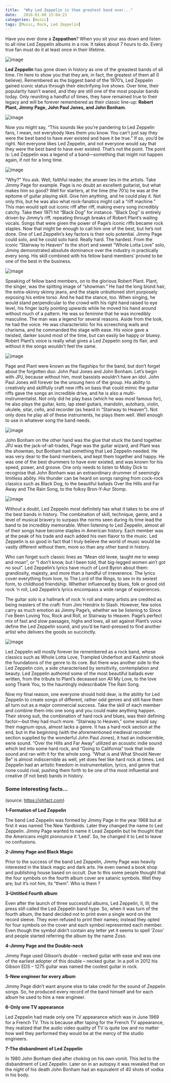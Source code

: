 ```yaml
---
title:  "Why Led Zeppelin is thee greatest band ever..."
date:   2016-01-08 15:04:23
categories: [music]
tags: [Music, Rock, Led Zeppelin]
---
```

Have you ever done a __Zeppathon__? When you sit your ass down and listen to all nine Led Zeppelin albums in a row. It takes about 7 hours to do. Every true fan must do it at least once in their lifetime.

![image](/images/music/ledzeppelin.jpg)

__Led Zeppelin__ has gone down in history as one of the greastest bands of all time. I’m here to show you that they are, in fact, the greatest of them all (I believe).
Remembered as the biggest band of the 1970’s, Led Zeppelin gained iconic status through their electrifying live shows. Over time, their popularity hasn’t waned, and they are still one of the most popular bands today. Only reuniting a handful of times, they have remained true to their legacy and will be forever remembered as their classic line-up: __Robert Plant, Jimmy Page, John Paul Jones, and John Bonham__.

![image](/images/music/ledzeppelin2.JPG)
   

Now you might say, “This sounds like you’re pandering to Led Zeppelin fans, I mean, not everybody likes them you know.  You can’t just say they were the best band to have ever existed and have it be true.”  If so, you’d be right.  Not everyone likes Led Zeppelin, and not everyone would say that they were the best band to have ever existed.  That’s not the point.  The point is: Led Zeppelin was a legend of a band—something that might not happen again, if not for a long time.
     
![image](/images/music/ledzeppelin2.jpg)

“Why?” You ask.  Well, faithful reader, the answer lies in the artists.  Take Jimmy Page for example.  Page is no doubt an excellent guitarist, but what makes him so good?  Well for starters, at the time (the 70’s) he was at the epitome of guitar playing skill.  Give him anything, and he could play it.  Not only this, but he was also what rock-fanatics might call a “riff machine.”  This man would spit out iconic riff after riff, making every song incredibly catchy.  Take their 1971 hit “Black Dog” for instance.  “Black Dog” is entirely driven by Jimmy’s riff, repeating through breaks of Robert Plant’s wailing vocals.  Songs that were given the power of Page’s iconic riffs became rock staples.  Now that might be enough to call him one of the best, but he’s not done.  One of Led Zeppelin’s key factors is their solo potential.  Jimmy Page could solo, and he could solo hard.  Really hard.  The hardest.  From the iconic “Stairway to Heaven” to the short and sweet “Whole Lotta Love” solo, Jimmy demonstrated absolute dominance over the industry in practically every song.  His skill combined with his fellow band members’ proved to be one of the best in the business.

![image](/images/music/robertplant.jpg)

Speaking of fellow band members, on to the glorious Robert Plant.  Plant, the singer, was the spitting image of “showman.”  He had the long blond hair, the extra-skinny skinny jeans, and the staple unbuttoned shirt purposely exposing his entire torso.  And he had the stance, too.  When singing, he would stand perpendicular to the crowd with his right hand raised to eye level, his finger lazily pointing upwards while he moved his hand around without much of a pattern.  He was so feminine that he was incredibly masculine. The man was a legend for several reasons.  Aside from the look, he had the voice.  He was characteristic for his screeching wails and charisma, and he commanded the stage with ease.  His voice gave a twisted, darker sound most of the time, but can easily be happy or bluesy.  Robert Plant’s voice is really what gives a Led Zeppelin song its flair, and without it the songs wouldn’t feel the same.

![image](/images/music/jimmypage.jpg)
     

Page and Plant were known as the flagships for the band, but don’t forget about the forgotten duo:  John Paul Jones and John Bonham.  Let’s begin with JPJ, because without him, most bassists wouldn’t have an idol. John Paul Jones will forever be the unsung hero of the group. His ability to creatively and skillfully craft new riffs on bass that could mimic the guitar riffs gave the songs an incredible drive, and he is also a multi-instrumentalist.  Not only did he play bass (which he was most famous for), he also plays the guitar, koto, lap steel guitars, mandolin, autoharp, violin, ukulele, sitar, cello, and recorder (as heard in “Stairway to Heaven”).  Not only does he play all of these instruments, he plays them well.  Well enough to use in whatever song the band needs.  

![image](/images/music/johnpauljones.jpeg)


John Bonham on the other hand was the glue that stuck the band together.  JPJ was the jack-of-all-trades, Page was the guitar wizard, and Plant was the showman, but Bonham had something that Led Zeppelin needed.  He was very dear to the band members, and kept them together and happy.  He was one of the best drummers to have ever existed, and was known for his speed, power, and groove. 
One only needs to listen to Moby Dick to recognise that John Bonham was an extraordinary drummer of seemingly limitless ability. His thunder can be heard on songs ranging from cock-rock classics such as Black Dog, to the beautiful ballads Over the Hills and Far Away and The Rain Song, to the folksy Bron-Y-Aur Stomp. 

![image](/images/music/bonzo.jpg)

Without a doubt, Led Zeppelin most definitely has what it takes to be one of the best bands in history.  The combination of skill, technique, genre, and a level of musical bravery to surpass the norms seen during its time lead the band to be incredibly memorable.  When listening to Led Zeppelin, almost all of their songs have become staples in American history.  Each member was at the peak of his trade and each added his own flavor to the music.  Led Zeppelin is so good in fact that I truly believe the world of music would be vastly different without them, more so than any other band in history.


Who can forget such classic lines as “Mean old levee, taught me to weep and moan”, or “I don’t know, but I been told, that big-legged women ain’t got no soul”.
Led Zeppelin’s lyrics have much of Lord Byron about them: grandiosity, majesty, and more than a handful of irreverence. The lyrics cover everything from love, to The Lord of the Rings, to sex in its sexiest form, to childhood friendship. Whether influenced by blues, folk or good old rock ‘n roll, Led Zeppelin’s lyrics encompass a wide range of experiences.



The guitar solo is a hallmark of rock ‘n roll and many artists are credited as being masters of the craft: from Jimi Hendrix to Slash. However, few solos carry as much emotion as Jimmy Page’s, whether we be listening to Since I’ve Been Loving You, Rock and Roll, or Stairway to Heaven. Page’s perfect mix of fast and slow passages, highs and lows, all set against Plant’s voice define the Led Zeppelin sound, and you’d be hard-pressed to find another artist who delivers the goods so succinctly.

![image](/images/music/led.jpg)

Led Zeppelin will mostly forever be remembered as a rock band, whose classics such as Whole Lotta Love, Trampled Underfoot and Kashmir shook the foundations of the genre to its core. But there was another side to the Led Zeppelin coin, a side characterised by sensitivity, contemplation and beauty. Led Zeppelin authored some of the most beautiful ballads ever written, from the tribute to Plant’s deceased son All My Love, to the love song Thank You, to the hauntingly indescribable The Rain Song.

Now my final reason, one everyone should hold dear, is the ability for Led Zeppelin to create songs of different, rather odd genres and still have them all turn out as a major commercial success.  Take the skill of each member and combine them into one song and you could make anything happen.  Their strong suit, the combination of hard rock and blues, was their defining factor—but they had much more.  “Stairway to Heaven,” some would say their magnum opus, almost lacks a genre.  It has a hard rock section at the end, but in the beginning (with the aforementioned medieval recorder section supplied by the wonderful John Paul Jones), it had an indiscernible, eerie sound.  “Over the Hills and Far Away” utilized an acoustic indie sound which led into some hard rock, and “Going to California” took that indie sound and ran with it for the whole song.  “What is and What Should Never Be” is almost indiscernible as well, yet does feel like hard rock at times.  Led Zeppelin had an artistic freedom in instrumentation, lyrics, and genre that none could rival, pushing them forth to be one of the most influential and creative (if not best) bands in history.

### __Some interesting facts...__

(source: https://ohfact.com)

__1-Formation of Led Zeppelin__

The band Led Zeppelin was formed by Jimmy Page in the year 1968 but at first it was named The New Yardbirds. Later they changed the name to Led Zeppelin. Jimmy Page wanted to name it Lead Zeppelin but he thought that the Americans might pronounce it ‘Leed’. So, he changed it to Led to leave no confusions.

__2-Jimmy Page and Black Magic__

Prior to the success of the band Led Zeppelin, Jimmy Page was heavily interested in the black magic and dark arts. He even owned a book shop and publishing house based on occult. Due to this some people thought that the four symbols on the fourth album cover are satanic symbols. Well they are; but it’s not him, its “them”. Who is them ?

__3-Untitled Fourth album__

Even after the launch of three successful albums, Led Zeppelin, II, III; the press still called the Led Zeppelin band hype. So, when it was turn of the fourth album, the band decided not to print even a single word on the record sleeve. They even refused to print their names; instead they opted for four symbols on the cover and each symbol represented each member. Even though the symbol didn’t contain any letter yet it seems to spell ‘Zoso’ and people started referring the album by the name Zoso.

__4-Jimmy Page and the Double-neck__

Jimmy Page used Gibson’s double – necked guitar with ease and was one of the earliest adopter of this double – necked guitar. In a poll in 2012 his Gibson EDS – 1275 guitar was named the coolest guitar in rock.

__5-New engineer for every album__

Jimmy Page didn’t want anyone else to take credit for the sound of Zeppelin songs. So, he produced every record of the band himself and for each album he used to hire a new engineer.

__6-Only one TV appearance__

Led Zeppelin had made only one TV appearance which was in June 1969 for a French TV. This is because after taping for the French TV appearance, they realized that the audio video quality of TV is quite low and no matter how well they performed they would be at the mercy of the studio engineers.

__7-The disbandment of Led Zeppelin__

In 1980 John Bonham died after choking on his own vomit. This led to the disbandment of Led Zeppelin. Later on in an autopsy it was revealed that on the night of his death John Bonham had an equivalent of 40 shots of vodka in his body.
